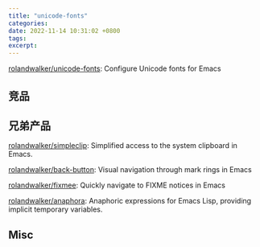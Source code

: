 ```yaml
---
title: "unicode-fonts"
categories: 
date: 2022-11-14 10:31:02 +0800
tags: 
excerpt: 
---
```


[rolandwalker/unicode-fonts](https://github.com/rolandwalker/unicode-fonts): Configure Unicode fonts for Emacs


## 竞品



## 兄弟产品

[rolandwalker/simpleclip](https://github.com/rolandwalker/simpleclip): Simplified access to the system clipboard in Emacs.

[rolandwalker/back-button](https://github.com/rolandwalker/back-button): Visual navigation through mark rings in Emacs

[rolandwalker/fixmee](https://github.com/rolandwalker/fixmee): Quickly navigate to FIXME notices in Emacs

[rolandwalker/anaphora](https://github.com/rolandwalker/anaphora): Anaphoric expressions for Emacs Lisp, providing implicit temporary variables.


## Misc



